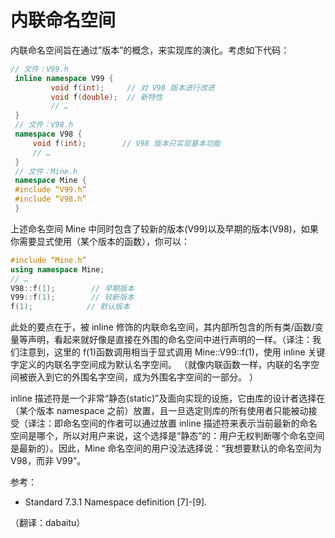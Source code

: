 # 内联命名空间

内联命名空间旨在通过”版本”的概念，来实现库的演化。考虑如下代码：

```cpp
// 文件：V99.h
 inline namespace V99 {
         void f(int);     // 对 V98 版本进行改进
         void f(double);  // 新特性
         // …
 }
 // 文件：V98.h
 namespace V98 {
     void f(int);        // V98 版本只实现基本功能
     // …
 }
 // 文件：Mine.h
 namespace Mine {
 #include “V99.h”
 #include “V98.h”
 } 
```

上述命名空间 Mine 中同时包含了较新的版本(V99)以及早期的版本(V98)，如果你需要显式使用（某个版本的函数），你可以：

```cpp
#include “Mine.h”
using namespace Mine;
// …
V98::f(1);        // 早期版本
V99::f(1);        // 较新版本
f(1);            // 默认版本 
```

此处的要点在于，被 inline 修饰的内联命名空间，其内部所包含的所有类/函数/变量等声明，看起来就好像是直接在外围的命名空间中进行声明的一样。（译注：我们注意到，这里的 f(1)函数调用相当于显式调用 Mine::V99::f(1)，使用 inline 关键字定义的内联名字空间成为默认名字空间。 （就像内联函数一样，内联的名字空间被嵌入到它的外围名字空间，成为外围名字空间的一部分。 ）

inline 描述符是一个非常“静态(static)”及面向实现的设施，它由库的设计者选择在（某个版本 namespace 之前）放置，且一旦选定则库的所有使用者只能被动接受（译注：即命名空间的作者可以通过放置 inline 描述符来表示当前最新的命名空间是哪个，所以对用户来说，这个选择是“静态”的：用户无权判断哪个命名空间是最新的）。因此，Mine 命名空间的用户没法选择说：“我想要默认的命名空间为 V98，而非 V99”。

参考：

*   Standard 7.3.1 Namespace definition [7]-[9].

（翻译：dabaitu）